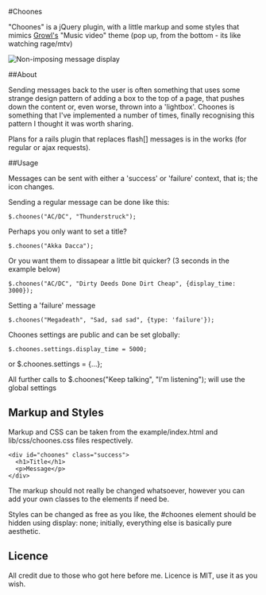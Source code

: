 #Choones

"Choones" is a jQuery plugin, with a little markup and some styles that mimics [Growl's](http://growl.info/)
"Music video" theme (pop up, from the bottom - its like watching rage/mtv)

![Non-imposing message display](https://github.com/benschwarz/choones/tree/master/example/screenshot.png?raw=true)

##About

Sending messages back to the user is often something that uses some strange
design pattern of adding a box to the top of a page, that pushes down the content or, even worse, thrown into a 'lightbox'. Choones is something that I've implemented a number of times, finally recognising this pattern I thought it was worth sharing.

Plans for a rails plugin that replaces flash[] messages is in the works (for regular or ajax requests). 

##Usage

Messages can be sent with either a 'success' or 'failure' context, that is; the icon changes.

Sending a regular message can be done like this:

    $.choones("AC/DC", "Thunderstruck");
  
Perhaps you only want to set a title?

    $.choones("Akka Dacca");
    
Or you want them to dissapear a little bit quicker? (3 seconds in the example below)

    $.choones("AC/DC", "Dirty Deeds Done Dirt Cheap", {display_time: 3000});

Setting a 'failure' message

    $.choones("Megadeath", "Sad, sad sad", {type: 'failure'});
    
Choones settings are public and can be set globally:

    $.choones.settings.display_time = 5000;
  or
    $.choones.settings = {...};

All further calls to $.choones("Keep talking", "I'm listening"); will use the global settings

## Markup and Styles

Markup and CSS can be taken from the example/index.html and lib/css/choones.css files respectively. 

    <div id="choones" class="success">
      <h1>Title</h1>
      <p>Message</p>
    </div>

The markup should not really be changed whatsoever, however you can add your own classes to the elements if need be. 

Styles can be changed as free as you like, the #choones element should be hidden using display: none; initially, everything else is basically pure aesthetic.

## Licence

All credit due to those who got here before me. Licence is MIT, use it as you wish.
    